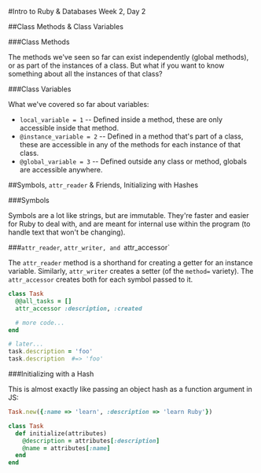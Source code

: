 #Intro to Ruby & Databases Week 2, Day 2

##Class Methods & Class Variables

###Class Methods

The methods we've seen so far can exist independently (global methods), or as 
part of the instances of a class. But what if you want to know something about 
all the instances of that class?

###Class Variables

What we've covered so far about variables:

* `local_variable = 1` -- Defined inside a method, these are only accessible
  inside that method.
* `@instance_variable = 2` -- Defined in a method that's part of a class, these 
  are accessible in any of the methods for each instance of that class.
* `@global_variable = 3` -- Defined outside any class or method, globals are 
  accessible anywhere.

##Symbols, `attr_reader` & Friends, Initializing with Hashes

###Symbols

Symbols are a lot like strings, but are immutable. They're faster and easier for
Ruby to deal with, and are meant for internal use within the program (to handle 
text that won't be changing).

###`attr_reader`, `attr_writer, and `attr_accessor`

The `attr_reader` method is a shorthand for creating a getter for an instance
variable. Similarly, `attr_writer` creates a setter (of the `method=` variety).
The `attr_accessor` creates both for each symbol passed to it.

```ruby
class Task
  @@all_tasks = []
  attr_accessor :description, :created

  # more code...
end

# later...
task.description = 'foo'
task.description  #=> 'foo'
```

###Initializing with a Hash

This is almost exactly like passing an object hash as a function argument in JS:

```ruby
Task.new({:name => 'learn', :description => 'learn Ruby'})

class Task
  def initialize(attributes)
    @description = attributes[:description]
    @name = attributes[:name]
  end
end
```
